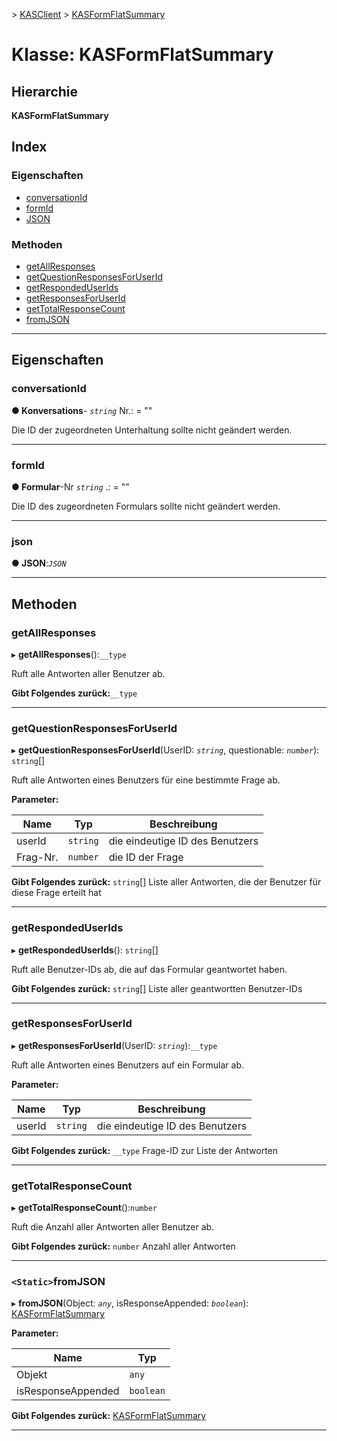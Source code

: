 [](../README.md) > [KASClient](../modules/kasclient.md) > [KASFormFlatSummary](../classes/kasclient.kasformflatsummary.md)

# <a name="class-kasformflatsummary"></a>Klasse: KASFormFlatSummary

## <a name="hierarchy"></a>Hierarchie

**KASFormFlatSummary**

## <a name="index"></a>Index 

### <a name="properties"></a>Eigenschaften

* [conversationId](kasclient.kasformflatsummary.md#conversationid)
* [formId](kasclient.kasformflatsummary.md#formid)
* [JSON](kasclient.kasformflatsummary.md#json)
### <a name="methods"></a>Methoden

* [getAllResponses](kasclient.kasformflatsummary.md#getallresponses)
* [getQuestionResponsesForUserId](kasclient.kasformflatsummary.md#getquestionresponsesforuserid)
* [getRespondedUserIds](kasclient.kasformflatsummary.md#getrespondeduserids)
* [getResponsesForUserId](kasclient.kasformflatsummary.md#getresponsesforuserid)
* [getTotalResponseCount](kasclient.kasformflatsummary.md#gettotalresponsecount)
* [fromJSON](kasclient.kasformflatsummary.md#fromjson)

---

## <a name="properties"></a>Eigenschaften

<a id="conversationid"></a>

###  <a name="conversationid"></a>conversationId

**● Konversations**- *`string`* Nr.: = ""

Die ID der zugeordneten Unterhaltung sollte nicht geändert werden.

___

<a id="formid"></a>

###  <a name="formid"></a>formId

**● Formular**-Nr *`string`* .: = ""

Die ID des zugeordneten Formulars sollte nicht geändert werden.

___

<a id="json"></a>

###  <a name="json"></a>json

**● JSON**:*`JSON`*

___

## <a name="methods"></a>Methoden

<a id="getallresponses"></a>

###  <a name="getallresponses"></a>getAllResponses

▸ **getAllResponses**():`__type`

Ruft alle Antworten aller Benutzer ab.

**Gibt Folgendes zurück:**`__type`

___

<a id="getquestionresponsesforuserid"></a>

###  <a name="getquestionresponsesforuserid"></a>getQuestionResponsesForUserId

▸ **getQuestionResponsesForUserId**(UserID: *`string`*, questionable: *`number`*): `string`[]

Ruft alle Antworten eines Benutzers für eine bestimmte Frage ab.

**Parameter:**

| Name | Typ | Beschreibung |
| ------ | ------ | ------ |
| userId | `string` |  die eindeutige ID des Benutzers |
| Frag-Nr. | `number` |  die ID der Frage |

**Gibt Folgendes zurück:** `string`[] Liste aller Antworten, die der Benutzer für diese Frage erteilt hat

___

<a id="getrespondeduserids"></a>

###  <a name="getrespondeduserids"></a>getRespondedUserIds

▸ **getRespondedUserIds**(): `string`[]

Ruft alle Benutzer-IDs ab, die auf das Formular geantwortet haben.

**Gibt Folgendes zurück:** `string`[] Liste aller geantwortten Benutzer-IDs

___

<a id="getresponsesforuserid"></a>

###  <a name="getresponsesforuserid"></a>getResponsesForUserId

▸ **getResponsesForUserId**(UserID: *`string`*):`__type`

Ruft alle Antworten eines Benutzers auf ein Formular ab.

**Parameter:**

| Name | Typ | Beschreibung |
| ------ | ------ | ------ |
| userId | `string` |  die eindeutige ID des Benutzers |

**Gibt Folgendes zurück:** `__type` Frage-ID zur Liste der Antworten

___

<a id="gettotalresponsecount"></a>

###  <a name="gettotalresponsecount"></a>getTotalResponseCount

▸ **getTotalResponseCount**():`number`

Ruft die Anzahl aller Antworten aller Benutzer ab.

**Gibt Folgendes zurück:** `number` Anzahl aller Antworten

___

<a id="fromjson"></a>

### <a name="static-fromjson"></a>`<Static>`fromJSON

▸ **fromJSON**(Object: *`any`*, isResponseAppended: *`boolean`*): [KASFormFlatSummary](kasclient.kasformflatsummary.md)

**Parameter:**

| Name | Typ |
| ------ | ------ |
| Objekt | `any` |
| isResponseAppended | `boolean` |

**Gibt Folgendes zurück:** [KASFormFlatSummary](kasclient.kasformflatsummary.md)

___

